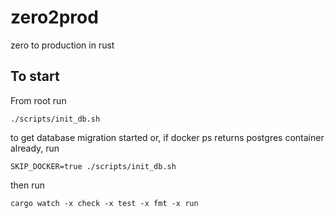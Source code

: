 # zero2prod

zero to production in rust

## To start

From root run

```
./scripts/init_db.sh
```

to get database migration started
or, if docker ps returns postgres container already, run

```
SKIP_DOCKER=true ./scripts/init_db.sh
```

then run

```
cargo watch -x check -x test -x fmt -x run
```
